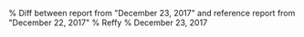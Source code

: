 % Diff between report from "December 23, 2017" and reference report from "December 22, 2017"
% Reffy
% December 23, 2017

